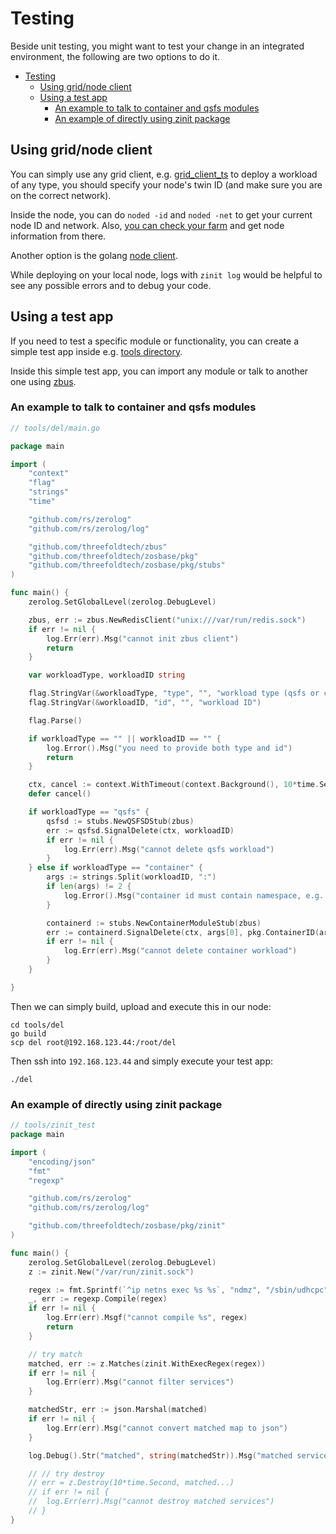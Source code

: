 # Testing

Beside unit testing, you might want to test your change in an integrated environment, the following are two options to do it.

- [Testing](#testing)
  - [Using grid/node client](#using-gridnode-client)
  - [Using a test app](#using-a-test-app)
    - [An example to talk to container and qsfs modules](#an-example-to-talk-to-container-and-qsfs-modules)
    - [An example of directly using zinit package](#an-example-of-directly-using-zinit-package)

## Using grid/node client

You can simply use any grid client, e.g. [grid_client_ts](https://github.com/threefoldtech/grid3_client_ts/tree/development/scripts) to deploy a workload of any type, you should specify your node's twin ID (and make sure you are on the correct network).

Inside the node, you can do `noded -id` and `noded -net` to get your current node ID and network. Also, [you can check your farm](https://dashboard.dev.grid.tf/explorer/farms) and get node information from there.

Another option is the golang [node client](../manual/manual.md#interaction).

While deploying on your local node, logs with `zinit log` would be helpful to see any possible errors and to debug your code.

## Using a test app

If you need to test a specific module or functionality, you can create a simple test app inside e.g. [tools directory](../../tools/).

Inside this simple test app, you can import any module or talk to another one using [zbus](../internals/internals.md#ipc).

### An example to talk to container and qsfs modules

```go
// tools/del/main.go

package main

import (
	"context"
	"flag"
	"strings"
	"time"

	"github.com/rs/zerolog"
	"github.com/rs/zerolog/log"

	"github.com/threefoldtech/zbus"
	"github.com/threefoldtech/zosbase/pkg"
	"github.com/threefoldtech/zosbase/pkg/stubs"
)

func main() {
	zerolog.SetGlobalLevel(zerolog.DebugLevel)

	zbus, err := zbus.NewRedisClient("unix:///var/run/redis.sock")
	if err != nil {
		log.Err(err).Msg("cannot init zbus client")
		return
	}

	var workloadType, workloadID string

	flag.StringVar(&workloadType, "type", "", "workload type (qsfs or container)")
	flag.StringVar(&workloadID, "id", "", "workload ID")

	flag.Parse()

	if workloadType == "" || workloadID == "" {
		log.Error().Msg("you need to provide both type and id")
		return
	}

	ctx, cancel := context.WithTimeout(context.Background(), 10*time.Second)
	defer cancel()

	if workloadType == "qsfs" {
		qsfsd := stubs.NewQSFSDStub(zbus)
		err := qsfsd.SignalDelete(ctx, workloadID)
		if err != nil {
			log.Err(err).Msg("cannot delete qsfs workload")
		}
	} else if workloadType == "container" {
		args := strings.Split(workloadID, ":")
		if len(args) != 2 {
			log.Error().Msg("container id must contain namespace, e.g. qsfs:wl129")
		}

		containerd := stubs.NewContainerModuleStub(zbus)
		err := containerd.SignalDelete(ctx, args[0], pkg.ContainerID(args[1]))
		if err != nil {
			log.Err(err).Msg("cannot delete container workload")
		}
	}

}
```

Then we can simply build, upload and execute this in our node:

```
cd tools/del
go build
scp del root@192.168.123.44:/root/del
```

Then ssh into `192.168.123.44` and simply execute your test app:

```
./del
```

### An example of directly using zinit package

```go
// tools/zinit_test
package main

import (
	"encoding/json"
	"fmt"
	"regexp"

	"github.com/rs/zerolog"
	"github.com/rs/zerolog/log"

	"github.com/threefoldtech/zosbase/pkg/zinit"
)

func main() {
	zerolog.SetGlobalLevel(zerolog.DebugLevel)
	z := zinit.New("/var/run/zinit.sock")

	regex := fmt.Sprintf(`^ip netns exec %s %s`, "ndmz", "/sbin/udhcpc")
	_, err := regexp.Compile(regex)
	if err != nil {
		log.Err(err).Msgf("cannot compile %s", regex)
		return
	}

	// try match
	matched, err := z.Matches(zinit.WithExecRegex(regex))
	if err != nil {
		log.Err(err).Msg("cannot filter services")
	}

	matchedStr, err := json.Marshal(matched)
	if err != nil {
		log.Err(err).Msg("cannot convert matched map to json")
	}

	log.Debug().Str("matched", string(matchedStr)).Msg("matched services")

	// // try destroy
	// err = z.Destroy(10*time.Second, matched...)
	// if err != nil {
	// 	log.Err(err).Msg("cannot destroy matched services")
	// }
}
```
